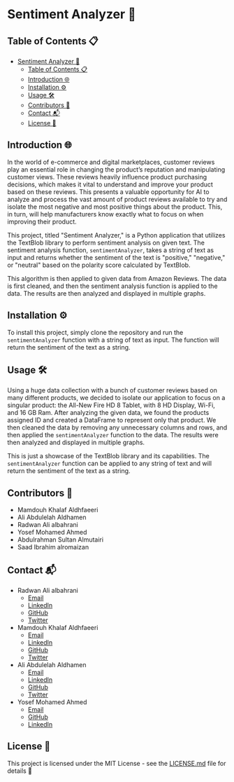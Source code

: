 # Sentiment Analyzer 🚀

## Table of Contents 📋

- [Sentiment Analyzer 🚀](#sentiment-analyzer-)
  - [Table of Contents 📋](#table-of-contents-)
  - [Introduction 🌐](#introduction-)
  - [Installation ⚙️](#installation-️)
  - [Usage 🛠️](#usage-️)
  - [Contributors 👥](#contributors-)
  - [Contact 📬](#contact-)
  - [License 📄](#license-)

## Introduction 🌐

In the world of e-commerce and digital marketplaces, customer reviews play an essential role in changing the product’s reputation and manipulating customer views. These reviews heavily influence product purchasing decisions, which makes it vital to understand and improve your product based on these reviews. This presents a valuable opportunity for AI to analyze and process the vast amount of product reviews available to try and isolate the most negative and most positive things about the product. This, in turn, will help manufacturers know exactly what to focus on when improving their product.

This project, titled "Sentiment Analyzer," is a Python application that utilizes the TextBlob library to perform sentiment analysis on given text. The sentiment analysis function, `sentimentAnalyzer`, takes a string of text as input and returns whether the sentiment of the text is "positive," "negative," or "neutral" based on the polarity score calculated by TextBlob.

This algorithm is then applied to given data from Amazon Reviews. The data is first cleaned, and then the sentiment analysis function is applied to the data. The results are then analyzed and displayed in multiple graphs.

## Installation ⚙️

To install this project, simply clone the repository and run the `sentimentAnalyzer` function with a string of text as input. The function will return the sentiment of the text as a string.

## Usage 🛠️

Using a huge data collection with a bunch of customer reviews based on many different products, we decided to isolate our application to focus on a singular product: the All-New Fire HD 8 Tablet, with 8 HD Display, Wi-Fi, and 16 GB Ram. After analyzing the given data, we found the products assigned ID and created a DataFrame to represent only that product. We then cleaned the data by removing any unnecessary columns and rows, and then applied the `sentimentAnalyzer` function to the data. The results were then analyzed and displayed in multiple graphs.

This is just a showcase of the TextBlob library and its capabilities. The `sentimentAnalyzer` function can be applied to any string of text and will return the sentiment of the text as a string.

## Contributors 👥

- Mamdouh Khalaf Aldhfaeeri
- Ali Abdulelah Aldhamen
- Radwan Ali albahrani
- Yosef Mohamed Ahmed
- Abdulrahman Sultan Almutairi
- Saad Ibrahim alromaizan

## Contact 📬

- Radwan Ali albahrani
  - [Email](mailto:Radwan.Albahrani@icloud.com?subject=[GitHub]%20Sentiment%20Analyzer)
  - [LinkedIn](https://www.linkedin.com/in/radwan-albahrani-0030b8198/)
  - [GitHub](https://github.com/Radwan-Albahrani)
  - [Twitter](https://twitter.com/RadwanAlbahrani)
- Mamdouh Khalaf Aldhfaeeri
  - [Email](mailto:MamdouhKhalaf76@gmail.com?subject=[GitHub]%20Sentiment%20Analyzer)
  - [LinkedIn](https://www.linkedin.com/in/mamdouh-aldhafeeri/)
  - [GitHub](https://github.com/Mamdouh66)
  - [Twitter](https://twitter.com/MamdouhAI)
- Ali Abdulelah Aldhamen
  - [Email](mailto:ali77dhamen@hotmail.com?subject=[GitHub]%20Sentiment%20Analyzer)
  - [LinkedIn](https://www.linkedin.com/in/ali-al-dhamen-323a04144/)
  - [GitHub](https://github.com/Ali-AlDhamen)
  - [Twitter](https://twitter.com/_AliDhamen)
- Yosef Mohamed Ahmed
  - [Email](mailto:yosef13103@gmail.com)
  - [GitHub](https://github.com/Yosef13103)
  - [LinkedIn](https://www.linkedin.com/in/yahmed131/)

## License 📄

This project is licensed under the MIT License - see the [LICENSE.md](./LICENCE.md) file for details 📄
